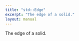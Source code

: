 ```yaml
---
title: "std::Edge"
excerpt: "The edge of a solid."
layout: manual
---
```


The edge of a solid.





